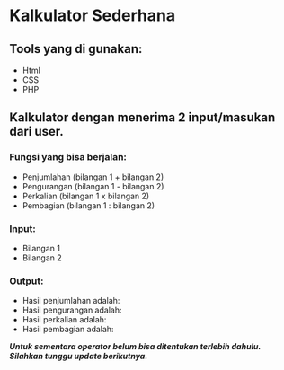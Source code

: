 # Kalkulator Sederhana
## Tools yang di gunakan:
- Html
- CSS
- PHP

## Kalkulator dengan menerima 2 input/masukan dari user.  
### Fungsi yang bisa berjalan:
- Penjumlahan (bilangan 1 + bilangan 2)
- Pengurangan (bilangan 1 - bilangan 2)
- Perkalian (bilangan 1 x bilangan 2)
- Pembagian (bilangan 1 : bilangan 2)

### Input:  
- Bilangan 1
- Bilangan 2

### Output:  
- Hasil penjumlahan adalah:
- Hasil pengurangan adalah:
- Hasil perkalian adalah:
- Hasil pembagian adalah:

***Untuk sementara operator belum bisa ditentukan terlebih dahulu. Silahkan tunggu update berikutnya.***

